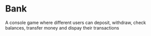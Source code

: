 # Bank
A console game where different users can deposit, withdraw, check balances, transfer money and dispay their transactions
